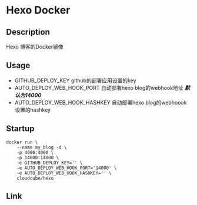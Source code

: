 # Hexo Docker  


## Description  

Hexo 博客的Docker镜像  

## Usage
  
- GITHUB_DEPLOY_KEY github的部署应用设置的key  
- AUTO_DEPLOY_WEB_HOOK_PORT 自动部署hexo blog的webhook地址 ***默认为14000*** 
- AUTO_DEPLOY_WEB_HOOK_HASHKEY  自动部署hexo blog的webhoook设置的hashkey  


## Startup  
  
```  
docker run \
	--name my_blog -d \
	-p 4000:4000 \
	-p 14000:14000 \
	-e GITHUB_DEPLOY_KEY='' \
	-e AUTO_DEPLOY_WEB_HOOK_PORT='14000' \
	-e AUTO_DEPLOY_WEB_HOOK_HASHKEY='' \
	cloudcube/hexo  
```  
## Link  

